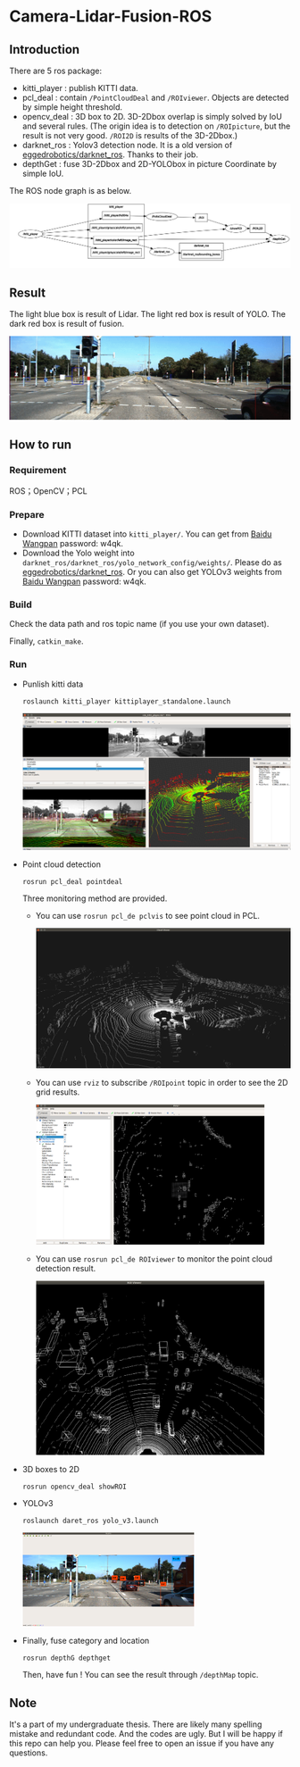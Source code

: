 # Camera-Lidar-Fusion-ROS 

## Introduction

There are 5 ros package:

- kitti_player : publish KITTI data.
- pcl_deal : contain `/PointCloudDeal` and `/ROIviewer`.  Objects are detected by simple height threshold.
- opencv_deal : 3D box to 2D. 3D-2Dbox overlap is simply solved by IoU and several rules. (The origin idea is to detection on `/ROIpicture`, but the result is not very good. `/ROI2D` is results of the 3D-2Dbox.)
- darknet_ros : Yolov3 detection node. It is a old version of [eggedrobotics/darknet_ros](https://github.com/leggedrobotics/darknet_ros). Thanks to their job.
- depthGet : fuse 3D-2Dbox and 2D-YOLObox in picture Coordinate by simple IoU.

The ROS node graph is as below.

![](./figure/fact.png)

## Result

The light blue box is result of Lidar. The light red  box is result of YOLO. The dark red box is result of fusion.

![](./figure/result.gif)

## How to run

### Requirement 

ROS；OpenCV；PCL

### Prepare

- Download KITTI dataset into `kitti_player/`.  You can get from [Baidu Wangpan]( https://pan.baidu.com/s/1LEUfrkkqPEM3rdOwEa7liQ) password: w4qk.
- Download the Yolo weight into `darknet_ros/darknet_ros/yolo_network_config/weights/`. Please do as [eggedrobotics/darknet_ros](https://github.com/leggedrobotics/darknet_ros). Or you can also get YOLOv3 weights from [Baidu Wangpan]( https://pan.baidu.com/s/1LEUfrkkqPEM3rdOwEa7liQ) password: w4qk.

### Build

Check the data path and ros topic name (if you use your own dataset).

Finally, `catkin_make`. 

### Run

- Punlish kitti data

  ```
  roslaunch kitti_player kittiplayer_standalone.launch
  ```

  ![](./figure/kitti_player.png)



- Point cloud detection

  ```
  rosrun pcl_deal pointdeal 
  ```

  Three monitoring  method are provided.

  - You can use `rosrun pcl_de pclvis` to see point cloud in PCL.

    <img src="./figure/pclvis.png" style=zoom:50%>

  

  - You can use `rviz` to subscribe `/ROIpoint` topic in order to see the 2D grid results.

    <img src="./figure/grid.png" style=zoom:40%>

  - You can use  `rosrun pcl_de ROIviewer` to monitor the point cloud detection result.

    <img src="./figure/roibox.png" style=zoom:40%>

- 3D boxes to 2D

  ```
  rosrun opencv_deal showROI
  ```

- YOLOv3

  ```
  roslaunch daret_ros yolo_v3.launch
  ```

  <img src="./figure/yolov3.png" style=zoom:30%>

- Finally, fuse category and location

  ```
  rosrun depthG depthget
  ```

  Then, have fun ! You can see the result through `/depthMap` topic.

## Note

It's a part of my undergraduate thesis. There are likely many spelling mistake and redundant code. And the codes are ugly. But I will be happy if this repo can help you. Please feel free to open an issue if you have any questions.